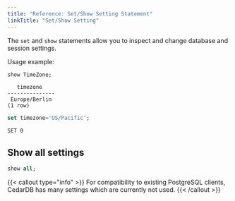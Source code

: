```yaml
---
title: "Reference: Set/Show Setting Statement"
linkTitle: "Set/Show Setting"
---
```


The `set` and `show` statements allow you to inspect and change database and session settings.

Usage example:

```sql
show TimeZone;
```

```
   timezone    
---------------
 Europe/Berlin
(1 row)
```

```sql
set timezone='US/Pacific';
```

```
SET 0
```

## Show all settings

```sql
show all;
```

{{< callout type="info" >}}
For compatibility to existing PostgreSQL clients, CedarDB has many settings which are currently not used.
{{< /callout >}}

